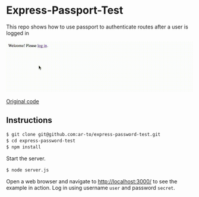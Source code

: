 # Express-Passport-Test

This repo shows how to use passport to authenticate routes after a user is logged in

![Screencapture GIF](express-passport-sample.gif)

[Original code](https://github.com/passport/express-4.x-local-example)

## Instructions

```bash
$ git clone git@github.com:ar-to/express-password-test.git
$ cd express-password-test
$ npm install
```

Start the server.

```bash
$ node server.js
```

Open a web browser and navigate to [http://localhost:3000/](http://127.0.0.1:3000/)
to see the example in action.  Log in using username `user` and password `secret`.

